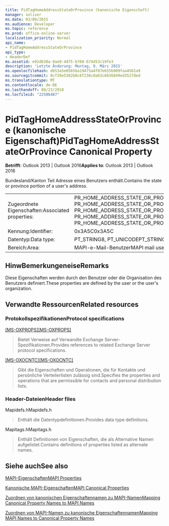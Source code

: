 ```yaml
---
title: PidTagHomeAddressStateOrProvince (kanonische Eigenschaft)
manager: soliver
ms.date: 03/09/2015
ms.audience: Developer
ms.topic: reference
ms.prod: office-online-server
localization_priority: Normal
api_name:
- PidTagHomeAddressStateOrProvince
api_type:
- HeaderDef
ms.assetid: e92db38a-9ae9-4d75-b768-674453c19fe3
description: 'Letzte Änderung: Montag, 9. März 2015'
ms.openlocfilehash: db53a5e0565ba19475a4f07e655b909faa4561a9
ms.sourcegitcommit: 0cf39e5382b8c6f236c8a63c6036849ed3527ded
ms.translationtype: MT
ms.contentlocale: de-DE
ms.lasthandoff: 08/23/2018
ms.locfileid: "22586487"
---
```

# <a name="pidtaghomeaddressstateorprovince-canonical-property"></a><span data-ttu-id="ee469-103">PidTagHomeAddressStateOrProvince (kanonische Eigenschaft)</span><span class="sxs-lookup"><span data-stu-id="ee469-103">PidTagHomeAddressStateOrProvince Canonical Property</span></span>

  
  
<span data-ttu-id="ee469-104">**Betrifft**: Outlook 2013 | Outlook 2016</span><span class="sxs-lookup"><span data-stu-id="ee469-104">**Applies to**: Outlook 2013 | Outlook 2016</span></span> 
  
<span data-ttu-id="ee469-105">Bundesland/Kanton Teil Adresse eines Benutzers enthält.</span><span class="sxs-lookup"><span data-stu-id="ee469-105">Contains the state or province portion of a user's address.</span></span>
  
|||
|:-----|:-----|
|<span data-ttu-id="ee469-106">Zugeordnete Eigenschaften:</span><span class="sxs-lookup"><span data-stu-id="ee469-106">Associated properties:</span></span>  <br/> |<span data-ttu-id="ee469-107">PR_HOME_ADDRESS_STATE_OR_PROVINCE, PR_HOME_ADDRESS_STATE_OR_PROVINCE_A, PR_HOME_ADDRESS_STATE_OR_PROVINCE_W</span><span class="sxs-lookup"><span data-stu-id="ee469-107">PR_HOME_ADDRESS_STATE_OR_PROVINCE, PR_HOME_ADDRESS_STATE_OR_PROVINCE_A, PR_HOME_ADDRESS_STATE_OR_PROVINCE_W</span></span>  <br/> |
|<span data-ttu-id="ee469-108">Kennung:</span><span class="sxs-lookup"><span data-stu-id="ee469-108">Identifier:</span></span>  <br/> |<span data-ttu-id="ee469-109">0x3A5C</span><span class="sxs-lookup"><span data-stu-id="ee469-109">0x3A5C</span></span>  <br/> |
|<span data-ttu-id="ee469-110">Datentyp:</span><span class="sxs-lookup"><span data-stu-id="ee469-110">Data type:</span></span>  <br/> |<span data-ttu-id="ee469-111">PT_STRING8, PT_UNICODE</span><span class="sxs-lookup"><span data-stu-id="ee469-111">PT_STRING8, PT_UNICODE</span></span>  <br/> |
|<span data-ttu-id="ee469-112">Bereich:</span><span class="sxs-lookup"><span data-stu-id="ee469-112">Area:</span></span>  <br/> |<span data-ttu-id="ee469-113">MAPI-e-Mail-Benutzer</span><span class="sxs-lookup"><span data-stu-id="ee469-113">MAPI mail user</span></span>  <br/> |
   
## <a name="remarks"></a><span data-ttu-id="ee469-114">HinwBemerkungeneise</span><span class="sxs-lookup"><span data-stu-id="ee469-114">Remarks</span></span>

<span data-ttu-id="ee469-115">Diese Eigenschaften werden durch den Benutzer oder die Organisation des Benutzers definiert.</span><span class="sxs-lookup"><span data-stu-id="ee469-115">These properties are defined by the user or the user's organization.</span></span>
  
## <a name="related-resources"></a><span data-ttu-id="ee469-116">Verwandte Ressourcen</span><span class="sxs-lookup"><span data-stu-id="ee469-116">Related resources</span></span>

### <a name="protocol-specifications"></a><span data-ttu-id="ee469-117">Protokollspezifikationen</span><span class="sxs-lookup"><span data-stu-id="ee469-117">Protocol specifications</span></span>

<span data-ttu-id="ee469-118">[[MS-OXPROPS]](http://msdn.microsoft.com/library/f6ab1613-aefe-447d-a49c-18217230b148%28Office.15%29.aspx)</span><span class="sxs-lookup"><span data-stu-id="ee469-118">[[MS-OXPROPS]](http://msdn.microsoft.com/library/f6ab1613-aefe-447d-a49c-18217230b148%28Office.15%29.aspx)</span></span>
  
> <span data-ttu-id="ee469-119">Bietet Verweise auf Verwandte Exchange Server-Spezifikationen.</span><span class="sxs-lookup"><span data-stu-id="ee469-119">Provides references to related Exchange Server protocol specifications.</span></span>
    
<span data-ttu-id="ee469-120">[[MS-OXOCNTC]](http://msdn.microsoft.com/library/9b636532-9150-4836-9635-9c9b756c9ccf%28Office.15%29.aspx)</span><span class="sxs-lookup"><span data-stu-id="ee469-120">[[MS-OXOCNTC]](http://msdn.microsoft.com/library/9b636532-9150-4836-9635-9c9b756c9ccf%28Office.15%29.aspx)</span></span>
  
> <span data-ttu-id="ee469-121">Gibt die Eigenschaften und Operationen, die für Kontakte und persönliche Verteilerlisten zulässig sind.</span><span class="sxs-lookup"><span data-stu-id="ee469-121">Specifies the properties and operations that are permissible for contacts and personal distribution lists.</span></span>
    
### <a name="header-files"></a><span data-ttu-id="ee469-122">Header-Dateien</span><span class="sxs-lookup"><span data-stu-id="ee469-122">Header files</span></span>

<span data-ttu-id="ee469-123">Mapidefs.h</span><span class="sxs-lookup"><span data-stu-id="ee469-123">Mapidefs.h</span></span>
  
> <span data-ttu-id="ee469-124">Enthält die Datentypdefinitionen.</span><span class="sxs-lookup"><span data-stu-id="ee469-124">Provides data type definitions.</span></span>
    
<span data-ttu-id="ee469-125">Mapitags.h</span><span class="sxs-lookup"><span data-stu-id="ee469-125">Mapitags.h</span></span>
  
> <span data-ttu-id="ee469-126">Enthält Definitionen von Eigenschaften, die als Alternative Namen aufgelistet.</span><span class="sxs-lookup"><span data-stu-id="ee469-126">Contains definitions of properties listed as alternate names.</span></span>
    
## <a name="see-also"></a><span data-ttu-id="ee469-127">Siehe auch</span><span class="sxs-lookup"><span data-stu-id="ee469-127">See also</span></span>



[<span data-ttu-id="ee469-128">MAPI-Eigenschaften</span><span class="sxs-lookup"><span data-stu-id="ee469-128">MAPI Properties</span></span>](mapi-properties.md)
  
[<span data-ttu-id="ee469-129">Kanonische MAPI-Eigenschaften</span><span class="sxs-lookup"><span data-stu-id="ee469-129">MAPI Canonical Properties</span></span>](mapi-canonical-properties.md)
  
[<span data-ttu-id="ee469-130">Zuordnen von kanonischen Eigenschaftennamen zu MAPI-Namen</span><span class="sxs-lookup"><span data-stu-id="ee469-130">Mapping Canonical Property Names to MAPI Names</span></span>](mapping-canonical-property-names-to-mapi-names.md)
  
[<span data-ttu-id="ee469-131">Zuordnen von MAPI-Namen zu kanonische Eigenschaftennamen</span><span class="sxs-lookup"><span data-stu-id="ee469-131">Mapping MAPI Names to Canonical Property Names</span></span>](mapping-mapi-names-to-canonical-property-names.md)

